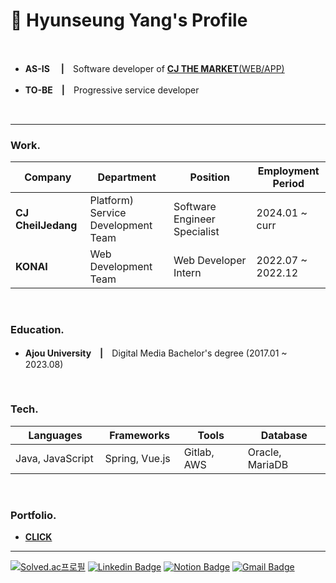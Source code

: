 # 📌 Hyunseung Yang's Profile

<br>

* **AS-IS**　 **|**　Software developer of [**CJ THE MARKET**(WEB/APP)](https://www.cjthemarket.com/pc/main)

* **TO-BE**　**|**　Progressive service developer

<br>

***

### **Work.**
|Company|Department|Position|Employment Period|
|--------|--------|--------|--------|
|**CJ CheilJedang** 　　|Platform) Service Development Team　　|Software Engineer Specialist　　|2024.01 ~ curr　　|
|**KONAI**|Web Development Team|Web Developer Intern|2022.07 ~ 2022.12|


<br>



### **Education.**
* **Ajou University**　**|**　Digital Media Bachelor's degree (2017.01 ~ 2023.08)


<br>


### **Tech.**
|Languages|Frameworks|Tools|Database|
|----|----|----|----|
|Java, JavaScript　　|Spring, Vue.js　　|Gitlab, AWS　　|Oracle, MariaDB　　|


<br>


### **Portfolio.**
* [**CLICK**](https://hs-yang.notion.site/Hyunseung-Yang-Junior-Software-Developer-12959c815637800b98a7c303e3681015?pvs=4)

***

[![Solved.ac프로필](http://mazassumnida.wtf/api/mini/generate_badge?boj=dev_hsyang)](https://solved.ac/dev_hsyang)
[![Linkedin Badge](https://img.shields.io/badge/LinkedIn-0A66C2?style=flat-square&logo=Linkedin&logoColor=white&link=https://www.linkedin.com/in/hyunseungyang/)](https://www.linkedin.com/in/hyunseungyang/)
[![Notion Badge](https://img.shields.io/badge/Notion-000000?style=flat-square&logo=Notion&logoColor=white)](https://hs-yang.notion.site/Hyunseung-Yang-Junior-Software-Developer-12959c815637800b98a7c303e3681015?pvs=4)
[![Gmail Badge](https://img.shields.io/badge/Gmail-d14836?style=flat-square&logo=Gmail&logoColor=white&link=mailto:dev.hsyang@gmail.com)](mailto:dev.hsyang@gmail.com)
